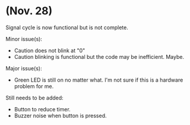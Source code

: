 # (Nov. 28)
Signal cycle is now functional but is not complete.

Minor issue(s):
- Caution does not blink at "0"
- Caution blinking is functional but the code may be inefficient. Maybe.

Major issue(s):
- Green LED is still on no matter what. I'm not sure if this is a hardware problem for me.

Still needs to be added:
-  Button to reduce timer.
- Buzzer noise when button is pressed.
